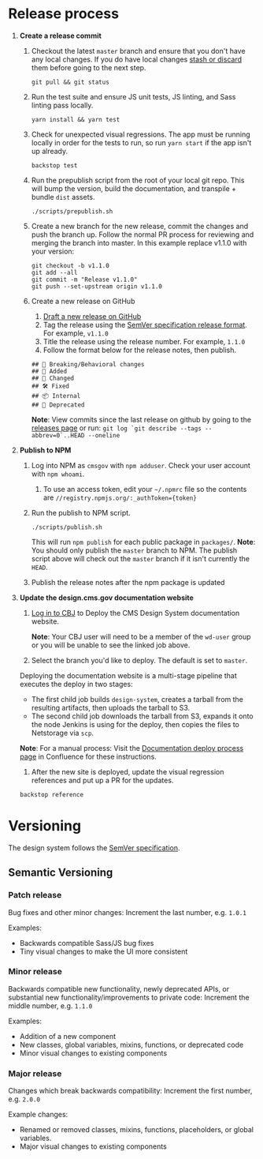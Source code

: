 # Release process

1. **Create a release commit**

   1. Checkout the latest `master` branch and ensure that you don't have any local changes. If you do have local changes [stash or discard](https://docs.gitlab.com/ee/topics/git/numerous_undo_possibilities_in_git/#quickly-save-local-changes) them before going to the next step.
      ```
      git pull && git status
      ```
   1. Run the test suite and ensure JS unit tests, JS linting, and Sass linting pass locally.
      ```
      yarn install && yarn test
      ```
   1. Check for unexpected visual regressions. The app must be running locally in order for the tests to run, so run `yarn start` if the app isn't up already.
      ```
      backstop test
      ```
   1. Run the prepublish script from the root of your local git repo. This will bump the version, build the documentation, and transpile + bundle `dist` assets.
      ```
      ./scripts/prepublish.sh
      ```
   1. Create a new branch for the new release, commit the changes and push the branch up. Follow the normal PR process for reviewing and merging the branch into master. In this example replace v1.1.0 with your version:
      ```
      git checkout -b v1.1.0
      git add --all
      git commit -m "Release v1.1.0"
      git push --set-upstream origin v1.1.0
      ```
   1. Create a new release on GitHub 
      1. [Draft a new release on GitHub](https://github.com/CMSgov/design-system/releases/new)
      1. Tag the release using the [SemVer specification release format](#versioning). For example, `v1.1.0`
      1. Title the release using the release number. For example, `1.1.0`
      1. Follow the format below for the release notes, then publish.

      ```
      ## 🚨 Breaking/Behavioral changes
      ## 🚀 Added
      ## 💅 Changed
      ## 🛠 Fixed
      ## 📦 Internal
      ## 🚫 Deprecated
      ```

      **Note**: View commits since the last release on github by going to the [releases page](https://github.com/CMSgov/design-system/releases) or run: ```git log `git describe --tags --abbrev=0`..HEAD --oneline```
      
1. **Publish to NPM**

   1. Log into NPM as `cmsgov` with `npm adduser`. Check your user account with `npm whoami`.
      1. To use an access token, edit your `~/.npmrc` file so the contents are `//registry.npmjs.org/:_authToken={token}`

   1. Run the publish to NPM script.
      ```
      ./scripts/publish.sh
      ```
      This will run `npm publish` for each public package in `packages/`.
      **Note**: You should only publish the `master` branch to NPM. The publish script above will check out the `master` branch if it isn't currently the `HEAD`.
   
   1. Publish the release notes after the npm package is updated
      
1. **Update the design.cms.gov documentation website**

   1. [Log in to CBJ](https://cloudbeesjenkins.cms.gov/prod-master/job/wds/job/Design%20System/job/Deploy%20design-system/) to Deploy the CMS Design System documentation website.
   
      **Note**: Your CBJ user will need to be a member of the `wd-user` group or you will be unable to see the linked job above.
   
   1. Select the branch you'd like to deploy. The default is set to `master`.

   Deploying the documentation website is a multi-stage pipeline that executes the deploy in two stages:
      * The first child job builds `design-system`, creates a tarball from the resulting artifacts, then uploads the tarball to S3.
      * The second child job downloads the tarball from S3, expands it onto the node Jenkins is using for the deploy, then copies the files to Netstorage via `scp`.
      
   **Note**: For a manual process: Visit the [Documentation deploy process page](https://confluence.cms.gov/display/HCDSG/Documentation+deploy+proces) in Confluence for these instructions.

   1. After the new site is deployed, update the visual regression references and put up a PR for the updates.
   ```
   backstop reference
   ```

# Versioning

The design system follows the [SemVer specification](http://semver.org/).

## Semantic Versioning

### Patch release

Bug fixes and other minor changes: Increment the last number, e.g. `1.0.1`

Examples:

* Backwards compatible Sass/JS bug fixes
* Tiny visual changes to make the UI more consistent

### Minor release

Backwards compatible new functionality, newly deprecated APIs, or substantial new functionality/improvements to private code: Increment the middle number, e.g. `1.1.0`

Examples:

* Addition of a new component
* New classes, global variables, mixins, functions, or deprecated code
* Minor visual changes to existing components

### Major release

Changes which break backwards compatibility: Increment the first number, e.g. `2.0.0`

Example changes:

* Renamed or removed classes, mixins, functions, placeholders, or global variables.
* Major visual changes to existing components
